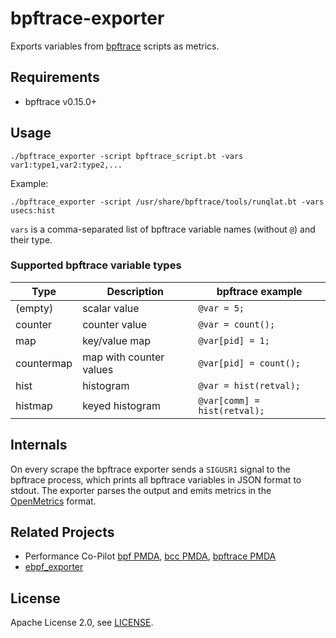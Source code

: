 # bpftrace-exporter
Exports variables from [bpftrace](https://github.com/iovisor/bpftrace) scripts as metrics.

## Requirements
* bpftrace v0.15.0+

## Usage
```
./bpftrace_exporter -script bpftrace_script.bt -vars var1:type1,var2:type2,...
```

Example:
```
./bpftrace_exporter -script /usr/share/bpftrace/tools/runqlat.bt -vars usecs:hist
```

`vars` is a comma-separated list of bpftrace variable names (without `@`) and their type.

### Supported bpftrace variable types
Type | Description | bpftrace example
-----|-------------|-----------------
(empty) | scalar value | `@var = 5;`
counter | counter value | `@var = count();`
map | key/value map | `@var[pid] = 1;`
countermap | map with counter values | `@var[pid] = count();`
hist | histogram | `@var = hist(retval);`
histmap | keyed histogram | `@var[comm] = hist(retval);`

## Internals
On every scrape the bpftrace exporter sends a `SIGUSR1` signal to the bpftrace process, which prints all bpftrace variables in JSON format to stdout.
The exporter parses the output and emits metrics in the [OpenMetrics](https://openmetrics.io) format.

## Related Projects
* Performance Co-Pilot [bpf PMDA](https://github.com/performancecopilot/pcp/blob/main/src/pmdas/bpf/README), [bcc PMDA](https://github.com/performancecopilot/pcp/blob/main/src/pmdas/bcc/README.md), [bpftrace PMDA](https://github.com/performancecopilot/pcp/blob/main/src/pmdas/bpftrace/README.md)
* [ebpf_exporter](https://github.com/cloudflare/ebpf_exporter)

## License
Apache License 2.0, see [LICENSE](LICENSE).
